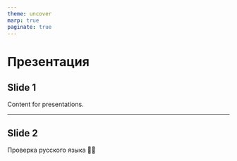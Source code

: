 ```yaml
---
theme: uncover
marp: true
paginate: true
---
```

# Презентация #

## Slide 1 ##

Content for presentations.

<!-- Note: Speaker notes here -->

---

## Slide 2 ##

Проверка русского языка 🏃‍♂️
